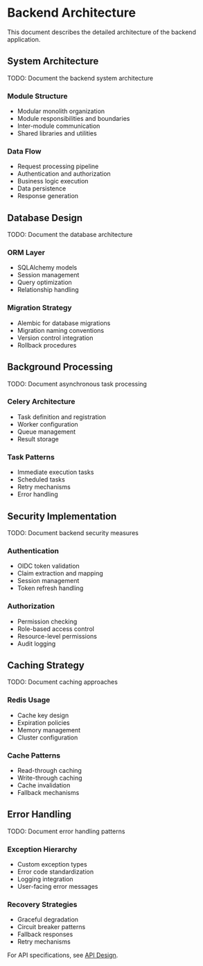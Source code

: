 # Backend Architecture

This document describes the detailed architecture of the backend application.

## System Architecture

TODO: Document the backend system architecture

### Module Structure

- Modular monolith organization
- Module responsibilities and boundaries
- Inter-module communication
- Shared libraries and utilities

### Data Flow

- Request processing pipeline
- Authentication and authorization
- Business logic execution
- Data persistence
- Response generation

## Database Design

TODO: Document the database architecture

### ORM Layer

- SQLAlchemy models
- Session management
- Query optimization
- Relationship handling

### Migration Strategy

- Alembic for database migrations
- Migration naming conventions
- Version control integration
- Rollback procedures

## Background Processing

TODO: Document asynchronous task processing

### Celery Architecture

- Task definition and registration
- Worker configuration
- Queue management
- Result storage

### Task Patterns

- Immediate execution tasks
- Scheduled tasks
- Retry mechanisms
- Error handling

## Security Implementation

TODO: Document backend security measures

### Authentication

- OIDC token validation
- Claim extraction and mapping
- Session management
- Token refresh handling

### Authorization

- Permission checking
- Role-based access control
- Resource-level permissions
- Audit logging

## Caching Strategy

TODO: Document caching approaches

### Redis Usage

- Cache key design
- Expiration policies
- Memory management
- Cluster configuration

### Cache Patterns

- Read-through caching
- Write-through caching
- Cache invalidation
- Fallback mechanisms

## Error Handling

TODO: Document error handling patterns

### Exception Hierarchy

- Custom exception types
- Error code standardization
- Logging integration
- User-facing error messages

### Recovery Strategies

- Graceful degradation
- Circuit breaker patterns
- Fallback responses
- Retry mechanisms

For API specifications, see [API Design](./api.md).
